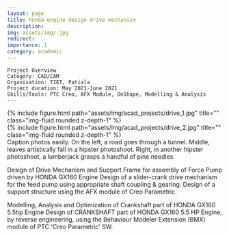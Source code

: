 ```yaml
---
layout: page
title: honda engine design drive mechanism
description:
img: assets/img/.jpg
redirect:
importance: 1
category: academic
---
```



    Project Overview
    Category: CAD/CAM
    Organisation: TIET, Patiala
    Project duration: May 2021-June 2021
    Skills/Tools: PTC Creo, AFX Module, OnShape, Modelling & Analysis
    ---

<div class="row">
    <div class="col-sm mt-3 mt-md-0">
        {% include figure.html path="assets/img/acad_projects/drive_1.jpg" title="" class="img-fluid rounded z-depth-1" %}
    </div>
    <div class="col-sm mt-3 mt-md-0">
        {% include figure.html path="assets/img/acad_projects/drive_2.jpg" title="" class="img-fluid rounded z-depth-1" %}
    </div>
</div>
<div class="caption">
    Caption photos easily. On the left, a road goes through a tunnel. Middle, leaves artistically fall in a hipster photoshoot. Right, in another hipster photoshoot, a lumberjack grasps a handful of pine needles.
</div>

Design of Drive Mechanism and Support Frame for assembly of Force Pump driven by HONDA GX160 Engine
Design of a slider-crank drive mechanism for the feed pump using appropriate shaft coupling & gearing. Design of a support structure using the AFX module of Creo Parametric.


Modelling, Analysis and Optimization of Crankshaft part of HONDA GX160 5.5hp Engine
Design of CRANKSHAFT part of HONDA GX160 5.5 HP Engine, by reverse engineering, using the Behaviour Modeler Extension (BMX) module of PTC 'Creo Parametric' SW.
